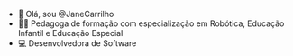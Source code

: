 - 👋 Olá, sou @JaneCarrilho
- 👩‍🏫 Pedagoga de formação com especialização em Robótica, Educação Infantil e Educação Especial
- 💻 Desenvolvedora de Software

<!---
JaneCarrilho/JaneCarrilho é um repositório ✨ especial ✨ porque seu `README.md` (este arquivo) aparece no seu perfil do GitHub.
Você pode clicar no link Preview para visualizar suas alterações.
--->
